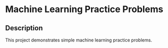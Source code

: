 # Machine Learning Practice Problems
## Description
This project demonstrates simple machine learning practice problems.
